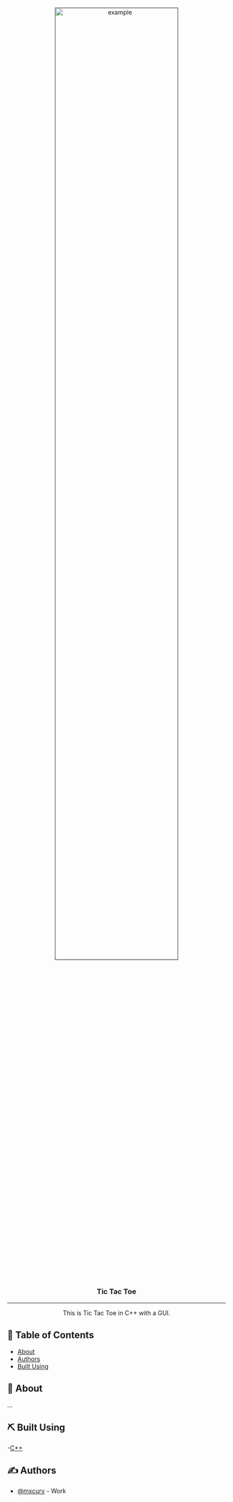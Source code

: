 <p align="center">
  <a href="" rel="noopener">
 <img height=75% width=75% src="https://www.codeproject.com/KB/cpp/678078/tictactoe6.png" alt="example"></a>
</p>

<h3 align="center">Tic Tac Toe</h3>

---

<p align="center">This is Tic Tac Toe in C++ with a GUI. 
    <br> 
</p>

## 📝 Table of Contents

- [About](#about)
- [Authors](#authors)
- [Built Using](#️built_using)

## 🧐 About <a name = "about"></a>

...

## ⛏️ Built Using <a name = "built_using"></a>

-[C++](https://cpp.com)

## ✍️ Authors <a name = "authors"></a>

- [@mxcury](https://github.com/mxcury) - Work
